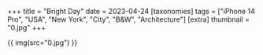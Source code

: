 +++
title = "Bright Day"
date = 2023-04-24
[taxonomies]
tags = ["iPhone 14 Pro", "USA", "New York", "City", "B&W", "Architecture"]
[extra]
thumbnail = "0.jpg"
+++

{{ img(src="0.jpg") }}
